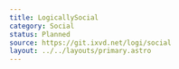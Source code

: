 ```yaml
---
title: LogicallySocial
category: Social
status: Planned
source: https://git.ixvd.net/logi/social
layout: ../../layouts/primary.astro
---
```


